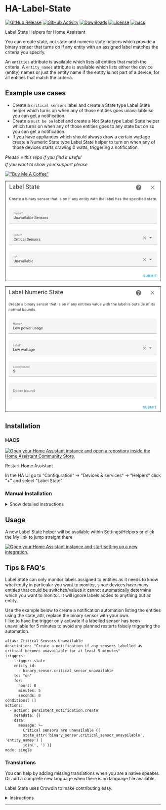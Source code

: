 # HA-Label-State

[![GitHub Release][releases-shield]][releases]
[![GitHub Activity][commits-shield]][commits]
[![Downloads][download-latest-shield]](Downloads)
[![License][license-shield]](LICENSE)
[![hacs][hacsbadge]][hacs]

Label State Helpers for Home Assistant

You can create state, not state and numeric state helpers which provide a binary sensor that turns on if any entity with an assigned label matches the criteria you specify.

An `entities` attribute is available which lists all entities that match the criteria.
A `entity_names` attribute is available which lists either the device (entity) names or just the entity name if the entity is not part of a device, for all entities that match the criteria.

## Example use cases

- Create a `critical sensors` label and create a State type Label State helper which turns on when any of those entities goes unavailable so you can get a notification.
- Create a `must be on` label and create a Not State type Label State helper which turns on when any of those entities goes to any state but on so you can get a notification.
- If you have appliances which should always draw a certain wattage create a Numeric State type Label State helper to turn on when any of those devices starts drawing 0 watts, triggering a notification.

_Please :star: this repo if you find it useful_  
_If you want to show your support please_

[!["Buy Me A Coffee"](https://www.buymeacoffee.com/assets/img/custom_images/yellow_img.png)](https://www.buymeacoffee.com/codechimp)

![Helper State](https://raw.githubusercontent.com/andrew-codechimp/ha-label-state/main/images/label_state.png "Helper Label State")

![Helper Numeric](https://raw.githubusercontent.com/andrew-codechimp/ha-label-state/main/images/label_state_numeric.png "Helper Label Numeric State")

## Installation

### HACS

[![Open your Home Assistant instance and open a repository inside the Home Assistant Community Store.](https://my.home-assistant.io/badges/hacs_repository.svg)](https://my.home-assistant.io/redirect/hacs_repository/?owner=andrew-codechimp&repository=HA-Label-State&category=Integration)

Restart Home Assistant

In the HA UI go to "Configuration" -> "Devices & services" -> "Helpers" click "+" and select "Label State"

### Manual Installation

<details>
<summary>Show detailed instructions</summary>

Installation via HACS is recommended, but a manual setup is supported.

1. Manually copy custom_components/label_state folder from latest release to custom_components folder in your config folder.
1. Restart Home Assistant.
1. In the HA UI go to "Configuration" -> "Devices & services" -> "Helpers" click "+" and select "Label State"

</details>

## Usage

A new Label State helper will be available within Settings/Helpers or click the My link to jump straight there

[![Open your Home Assistant instance and start setting up a new integration.](https://my.home-assistant.io/badges/config_flow_start.svg)](https://my.home-assistant.io/redirect/config_flow_start/?domain=label_state)

## Tips & FAQ's

Label State can only monitor labels assigned to entities as it needs to know what entity in particular you want to monitor, since devices have many entities that could be switches/values it cannot automatically determine which you want to monitor. It will ignore labels added to anything but an entity.  

Use the example below to create a notification automation listing the entities using the state_attr, replace the binary sensor with your own.  
I like to have the trigger only activate if a labelled sensor has been unavailable for 5 minutes to avoid any planned restarts falsely triggering the automation.

```
alias: Critical Sensors Unavailable
description: "Create a notification if any sensors labelled as critical becomes unavailable for at least 5 minutes"
triggers:
  - trigger: state
    entity_id:
      - binary_sensor.critical_sensor_unavailable
    to: "on"
    for:
      hours: 0
      minutes: 5
      seconds: 0
conditions: []
actions:
  - action: persistent_notification.create
    metadata: {}
    data:
      message: >-
        Critical sensors are unavailable {{
        state_attr('binary_sensor.critical_sensor_unavailable', 'entity_names') |
        join(', ') }}
mode: single
```

### Translations

You can help by adding missing translations when you are a native speaker. Or add a complete new language when there is no language file available.

Label State uses Crowdin to make contributing easy.

<details>
<summary>Instructions</summary>

**Changing or adding to existing language**

First register and join the translation project

- If you don’t have a Crowdin account yet, create one at [https://crowdin.com](https://crowdin.com)
- Go to the [Label State Crowdin project page](https://crowdin.com/project/label-state)
- Click Join.

Next translate a string

- Select the language you want to contribute to from the dashboard.
- Click Translate All.
- Find the string you want to edit, missing translation are marked red.
- Fill in or modify the translation and click Save.
- Repeat for other translations.

Label State will automatically pull in latest changes to translations every day and create a Pull Request. After that is reviewed by a maintainer it will be included in the next release of Label State.

**Adding a new language**

Create an [Issue](https://github.com/andrew-codechimp/HA-Label-State/issues/) requesting a new language. We will do the necessary work to add the new translation to the integration and Crowdin site, when it's ready for you to contribute we'll comment on the issue you raised.

</details>

---

[commits-shield]: https://img.shields.io/github/commit-activity/y/andrew-codechimp/HA-Label-State.svg?style=for-the-badge
[commits]: https://github.com/andrew-codechimp/HA-Label-State/commits/main
[hacs]: https://github.com/hacs/integration
[hacsbadge]: https://img.shields.io/badge/HACS-Default-41BDF5.svg?style=for-the-badge
[exampleimg]: example.png
[license-shield]: https://img.shields.io/github/license/andrew-codechimp/HA-Label-State.svg?style=for-the-badge
[releases-shield]: https://img.shields.io/github/release/andrew-codechimp/HA-Label-State.svg?style=for-the-badge
[releases]: https://github.com/andrew-codechimp/HA-Label-State/releases
[download-latest-shield]: https://img.shields.io/github/downloads/andrew-codechimp/HA-Label-State/latest/total?style=for-the-badge
